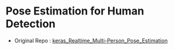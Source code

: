 # Pose Estimation for Human Detection
- Original Repo : [keras_Realtime_Multi-Person_Pose_Estimation](https://github.com/michalfaber/keras_Realtime_Multi-Person_Pose_Estimation)
